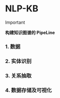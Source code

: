 # NLP-KB
> [!IMPORTANT]
> **构建知识图谱的 PipeLine**

### 1. 数据

### 2. 实体识别

### 3. 关系抽取

### 4. 数据存储及可视化

